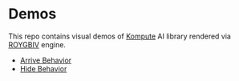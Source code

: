 # Demos
This repo contains visual demos of [Kompute](https://github.com/oguzeroglu/Kompute) AI library rendered via [ROYGBIV](https://github.com/oguzeroglu/ROYGBIV) engine.

* [Arrive Behavior](https://oguzeroglu.github.io/kompute-demos-with-roygbiv/arriveBehavior/application.html)
* [Hide Behavior](https://oguzeroglu.github.io/kompute-demos-with-roygbiv/hideBehavior/application.html)
